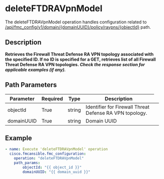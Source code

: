 # deleteFTDRAVpnModel

The deleteFTDRAVpnModel operation handles configuration related to [/api/fmc_config/v1/domain/{domainUUID}/policy/ravpns/{objectId}](/paths//api/fmc_config/v1/domain/{domain_uuid}/policy/ravpns/{object_id}.md) path.&nbsp;
## Description
**Retrieves the Firewall Threat Defense RA VPN topology associated with the specified ID. If no ID is specified for a GET, retrieves list of all Firewall Threat Defense RA VPN topologies. _Check the response section for applicable examples (if any)._**

## Path Parameters
| Parameter | Required | Type | Description |
| --------- | -------- | ---- | ----------- |
| objectId | True | string <td colspan=3> Identifier for Firewall Threat Defense RA VPN topology. |
| domainUUID | True | string <td colspan=3> Domain UUID |

## Example
```yaml
- name: Execute 'deleteFTDRAVpnModel' operation
  cisco.fmcansible.fmc_configuration:
    operation: "deleteFTDRAVpnModel"
    path_params:
        objectId: "{{ object_id }}"
        domainUUID: "{{ domain_uuid }}"

```